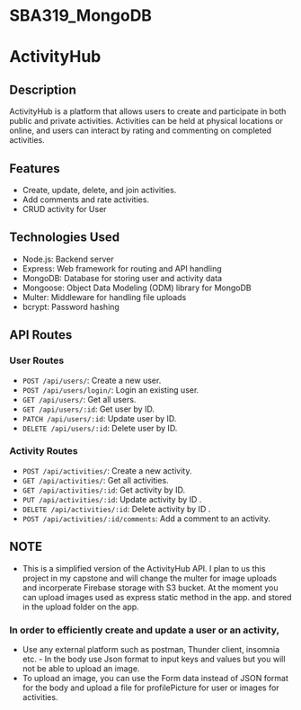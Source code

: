 # SBA319_MongoDB
# ActivityHub

## Description
ActivityHub is a platform that allows users to create and participate in both public and private activities. Activities can be held at physical locations or online, and users can interact by rating and commenting on completed activities.

## Features
- Create, update, delete, and join activities.
- Add comments and rate activities.
- CRUD activity for User

## Technologies Used
- Node.js: Backend server
- Express: Web framework for routing and API handling
- MongoDB: Database for storing user and activity data
- Mongoose: Object Data Modeling (ODM) library for MongoDB
- Multer: Middleware for handling file uploads
- bcrypt: Password hashing

## API Routes

### User Routes
- `POST /api/users/`: Create a new user.
- `POST /api/users/login/`: Login an existing user.
- `GET /api/users/`: Get all users.
- `GET /api/users/:id`: Get user by ID.
- `PATCH /api/users/:id`: Update user by ID.
- `DELETE /api/users/:id`: Delete user by ID.

### Activity Routes
- `POST /api/activities/`: Create a new activity.
- `GET /api/activities/`: Get all activities.
- `GET /api/activities/:id`: Get activity by ID.
- `PUT /api/activities/:id`: Update activity by ID .
- `DELETE /api/activities/:id`: Delete activity by ID .
- `POST /api/activities/:id/comments`: Add a comment to an activity.


## NOTE
- This is a simplified version of the ActivityHub API. I plan to us this project in my capstone and will change the multer for image uploads and incorperate Firebase storage with S3 bucket. At the moment you can upload images used as express static method in the app. and stored in the upload folder on the app.

### In order to efficiently create and update a user or an activity, 
- Use any external platform such as postman, Thunder client, insomnia etc. - In the body use Json format to input keys and values but you will not be able to upload an image.
- To upload an image, you can use the Form data instead of JSON format for the body and upload a file for profilePicture for user or images for activities.